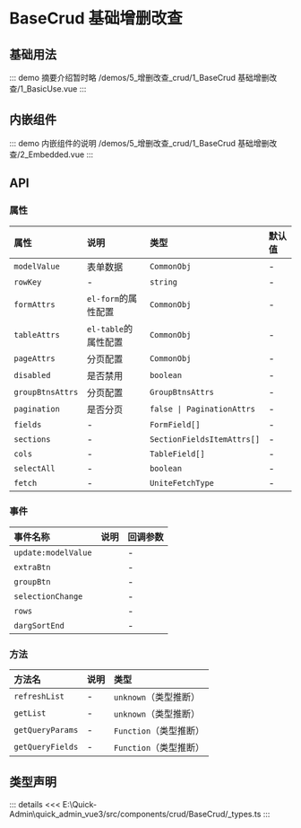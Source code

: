 # BaseCrud 基础增删改查




## 基础用法
::: demo 摘要介绍暂时略
/demos/5_增删改查_crud/1_BaseCrud 基础增删改查/1_BasicUse.vue
:::


## 内嵌组件
::: demo 内嵌组件的说明
/demos/5_增删改查_crud/1_BaseCrud 基础增删改查/2_Embedded.vue
:::



## API

### 属性

|属性|说明|类型|默认值|
|:---|:---|:---|:---|
|`modelValue`|表单数据|`CommonObj`|-|
|`rowKey`|-|`string`|-|
|`formAttrs`|`el-form`的属性配置|`CommonObj`|-|
|`tableAttrs`|`el-table`的属性配置|`CommonObj`|-|
|`pageAttrs`|分页配置|`CommonObj`|-|
|`disabled`|是否禁用|`boolean`|-|
|`groupBtnsAttrs`|分页配置|`GroupBtnsAttrs`|-|
|`pagination`|是否分页|`false \| PaginationAttrs`|-|
|`fields`|-|`FormField[]`|-|
|`sections`|-|`SectionFieldsItemAttrs[]`|-|
|`cols`|-|`TableField[]`|-|
|`selectAll`|-|`boolean`|-|
|`fetch`|-|`UniteFetchType`|-|


### 事件

|事件名称|说明|回调参数|
|:---|:---|:---|
|`update:modelValue`||-|
|`extraBtn`||-|
|`groupBtn`||-|
|`selectionChange`||-|
|`rows`||-|
|`dargSortEnd`||-|


### 方法

|方法名|说明|类型|
|:---|:---|:---|
|`refreshList`|-|`unknown`（类型推断）|
|`getList`|-|`unknown`（类型推断）|
|`getQueryParams`|-|`Function`（类型推断）|
|`getQueryFields`|-|`Function`（类型推断）|





## 类型声明
::: details
<<< E:\Quick-Admin\quick_admin_vue3/src/components/crud/BaseCrud/_types.ts
:::  


